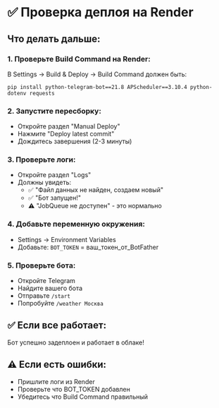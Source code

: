 # ✅ Проверка деплоя на Render

## Что делать дальше:

### 1. Проверьте Build Command на Render:
В Settings → Build & Deploy → Build Command должен быть:
```
pip install python-telegram-bot==21.8 APScheduler==3.10.4 python-dotenv requests
```

### 2. Запустите пересборку:
- Откройте раздел "Manual Deploy"
- Нажмите "Deploy latest commit"
- Дождитесь завершения (2-3 минуты)

### 3. Проверьте логи:
- Откройте раздел "Logs"
- Должны увидеть:
  - ✅ "Файл данных не найден, создаем новый"
  - ✅ "Бот запущен!"
  - ⚠️ "JobQueue не доступен" - это нормально

### 4. Добавьте переменную окружения:
- Settings → Environment Variables
- Добавьте: `BOT_TOKEN` = ваш_токен_от_BotFather

### 5. Проверьте бота:
- Откройте Telegram
- Найдите вашего бота
- Отправьте `/start`
- Попробуйте `/weather Москва`

## ✅ Если все работает:
Бот успешно задеплоен и работает в облаке!

## ⚠️ Если есть ошибки:
- Пришлите логи из Render
- Проверьте что BOT_TOKEN добавлен
- Убедитесь что Build Command правильный




